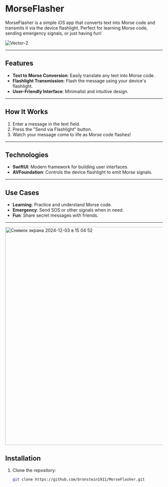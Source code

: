 
# MorseFlasher 

MorseFlasher is a simple iOS app that converts text into Morse code and transmits it via the device flashlight. Perfect for learning Morse code, sending emergency signals, or just having fun!

![Vector-2](https://github.com/user-attachments/assets/f9cc4548-5988-4dd9-9c4a-96ddbce37d4f)


---

## Features

- **Text to Morse Conversion**: Easily translate any text into Morse code.
- **Flashlight Transmission**: Flash the message using your device's flashlight.
- **User-Friendly Interface**: Minimalist and intuitive design.

---

## How It Works


1. Enter a message in the text field.
2. Press the "Send via Flashlight" button.
3. Watch your message come to life as Morse code flashes!

---

## Technologies

- **SwiftUI**: Modern framework for building user interfaces.
- **AVFoundation**: Controls the device flashlight to emit Morse signals.

---

## Use Cases

- **Learning**: Practice and understand Morse code.
- **Emergency**: Send SOS or other signals when in need.
- **Fun**: Share secret messages with friends.

---
<img width="697" alt="Снимок экрана 2024-12-03 в 15 04 52" src="https://github.com/user-attachments/assets/6dee6588-7c59-4038-a834-07bcafcbf005">

## Installation

1. Clone the repository:
   ```bash
   git clone https://github.com/bronstein1911/MorseFlasher.git

